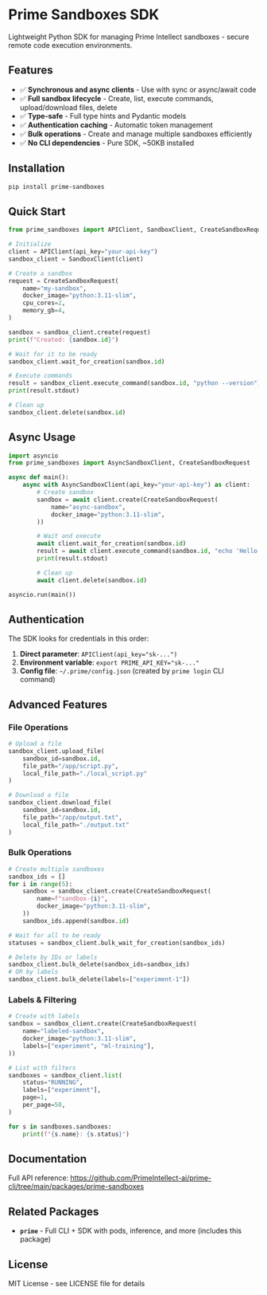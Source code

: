 # Prime Sandboxes SDK

Lightweight Python SDK for managing Prime Intellect sandboxes - secure remote code execution environments.

## Features

- ✅ **Synchronous and async clients** - Use with sync or async/await code
- ✅ **Full sandbox lifecycle** - Create, list, execute commands, upload/download files, delete
- ✅ **Type-safe** - Full type hints and Pydantic models
- ✅ **Authentication caching** - Automatic token management
- ✅ **Bulk operations** - Create and manage multiple sandboxes efficiently
- ✅ **No CLI dependencies** - Pure SDK, ~50KB installed

## Installation

```bash
pip install prime-sandboxes
```

## Quick Start

```python
from prime_sandboxes import APIClient, SandboxClient, CreateSandboxRequest

# Initialize
client = APIClient(api_key="your-api-key")
sandbox_client = SandboxClient(client)

# Create a sandbox
request = CreateSandboxRequest(
    name="my-sandbox",
    docker_image="python:3.11-slim",
    cpu_cores=2,
    memory_gb=4,
)

sandbox = sandbox_client.create(request)
print(f"Created: {sandbox.id}")

# Wait for it to be ready
sandbox_client.wait_for_creation(sandbox.id)

# Execute commands
result = sandbox_client.execute_command(sandbox.id, "python --version")
print(result.stdout)

# Clean up
sandbox_client.delete(sandbox.id)
```

## Async Usage

```python
import asyncio
from prime_sandboxes import AsyncSandboxClient, CreateSandboxRequest

async def main():
    async with AsyncSandboxClient(api_key="your-api-key") as client:
        # Create sandbox
        sandbox = await client.create(CreateSandboxRequest(
            name="async-sandbox",
            docker_image="python:3.11-slim",
        ))

        # Wait and execute
        await client.wait_for_creation(sandbox.id)
        result = await client.execute_command(sandbox.id, "echo 'Hello from async!'")
        print(result.stdout)

        # Clean up
        await client.delete(sandbox.id)

asyncio.run(main())
```

## Authentication

The SDK looks for credentials in this order:

1. **Direct parameter**: `APIClient(api_key="sk-...")`
2. **Environment variable**: `export PRIME_API_KEY="sk-..."`
3. **Config file**: `~/.prime/config.json` (created by `prime login` CLI command)

## Advanced Features

### File Operations

```python
# Upload a file
sandbox_client.upload_file(
    sandbox_id=sandbox.id,
    file_path="/app/script.py",
    local_file_path="./local_script.py"
)

# Download a file
sandbox_client.download_file(
    sandbox_id=sandbox.id,
    file_path="/app/output.txt",
    local_file_path="./output.txt"
)
```

### Bulk Operations

```python
# Create multiple sandboxes
sandbox_ids = []
for i in range(5):
    sandbox = sandbox_client.create(CreateSandboxRequest(
        name=f"sandbox-{i}",
        docker_image="python:3.11-slim",
    ))
    sandbox_ids.append(sandbox.id)

# Wait for all to be ready
statuses = sandbox_client.bulk_wait_for_creation(sandbox_ids)

# Delete by IDs or labels
sandbox_client.bulk_delete(sandbox_ids=sandbox_ids)
# OR by labels
sandbox_client.bulk_delete(labels=["experiment-1"])
```

### Labels & Filtering

```python
# Create with labels
sandbox = sandbox_client.create(CreateSandboxRequest(
    name="labeled-sandbox",
    docker_image="python:3.11-slim",
    labels=["experiment", "ml-training"],
))

# List with filters
sandboxes = sandbox_client.list(
    status="RUNNING",
    labels=["experiment"],
    page=1,
    per_page=50,
)

for s in sandboxes.sandboxes:
    print(f"{s.name}: {s.status}")
```

## Documentation

Full API reference: https://github.com/PrimeIntellect-ai/prime-cli/tree/main/packages/prime-sandboxes

## Related Packages

- **`prime`** - Full CLI + SDK with pods, inference, and more (includes this package)

## License

MIT License - see LICENSE file for details
